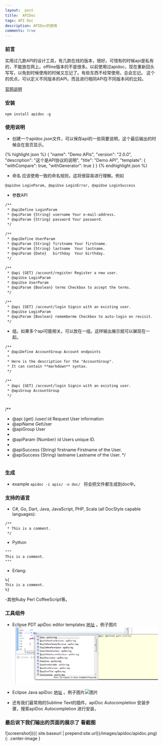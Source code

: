 ```yaml
---
layout:  post
title:  APIDoc
tags: API Doc
description: APIDoc的使用
comments: true
---
```


### 前言
实用过几款API的设计工具，有几款在线的版本，很好。可惜有的时候api是私有的，不能放在网上。offline版本的不是很多。以前使用过apidoc，现在重新回头写写，以免到时候使用的时候又忘记了。有些东西不经常使用，总会忘记。 这个的优点，可以定义不同版本的API，而且进行相同API在不同版本间的比较。
	
[官网说明](www.apidocjs.com)

### 安装

``` 
npm install apidoc -g
```

### 使用说明

- 创建一个apidoc.json文件，可以保存api的一些简要说明，这个最后输出的时候会在首页显示。


{% highlight json %}
{
  "name": "Demo APIs",
  "version": "2.0.0",
  "description": "这个是API协议的说明",
  "title": "Demo API",
  "template": {
  	"withCompare": true,
  	"withGenerator": true
  }
}
{% endhighlight json %}

- 命名	应该使用一致的命名规则，这将很容易进行理解。例如 

```
@apiUse LoginParam, @apiUse LoginError, @apiUse LoginSuccess

```

- 参数API

```
/**
 * @apiDefine LoginParam
 * @apiParam {String} username Your e-mail-address.
 * @apiParam {String} password Your password.
 */

/**
 * @apiDefine UserParam
 * @apiParam {String} firstname Your firstname.
 * @apiParam {String} lastname  Your lastname.
 * @apiParam {Date}   birthday  Your birthday.
 */

/**
 * @api {GET} /account/register Register a new user.
 * @apiUse LoginParam
 * @apiUse UserParam
 * @apiParam {Boolean} terms Checkbox to accept the terms.
 */

/**
 * @api {GET} /account/login Signin with an existing user.
 * @apiUse LoginParam
 * @apiParam {Boolean} rememberme Checkbox to auto-login on revisit.
 */

```

- 组。如果多个api可能相关。可以放在一组。这样输出展示就可以展现在一起。 

```
/**
 * @apiDefine AccountGroup Account endpoints
 *
 * Here is the description for the "AccountGroup".
 * It can contain **markdown** syntax.
 */

/**
 * @api {GET} /account/login Signin with an existing user.
 * @apiGroup AccountGroup
 */
 
 ```

/**
 * @api {get} /user/:id Request User information
 * @apiName GetUser
 * @apiGroup User
 *
 * @apiParam {Number} id Users unique ID.
 *
 * @apiSuccess {String} firstname Firstname of the User.
 * @apiSuccess {String} lastname  Lastname of the User.
 */
 
 ```
 
```

### 生成

- example ``` apidoc -i apis/ -o doc/  ``` 将会把文件都生成到doc中。




### 支持的语言

-  C#, Go, Dart, Java, JavaScript, PHP, Scala (all DocStyle capable languages):

```
/**
 * This is a comment.
 */
 ```
 
 - Python

 ```
"""
This is a comment.
"""
 ```
 
 - Erlang:
 
  ```
%{
This is a comment.
%}
 ```
 
-其他Ruby Perl CoffeeScript等。


### 工具组件
- Eclipse PDT apiDoc editor templates [地址](https://github.com/DWand/eclipse_pdt_apiDoc_editor_templates) 。例子图片![图片](https://github.com/DWand/eclipse_pdt_apiDoc_editor_templates/raw/master/screenshot.png?raw=true)

- Eclipse Java apiDoc [地址](https://github.com/skhani/eclipse_java_apiDoc_templates) 。例子图片![图片](https://github.com/skhani/eclipse_java_apiDoc_templates/raw/master/screenshot.png?raw=true)

- 还有我们最常用的Sublime Text的插件。apiDoc Autocompletion 
 	安装步骤，搜索apiDoc Autocompletion 进行安装，

### 最后说下我们输出的页面的展示了 看截图

 ![screenshot]({{ site.baseurl | prepend:site.url}}/images/apidoc/apidoc.png){: .center-image }